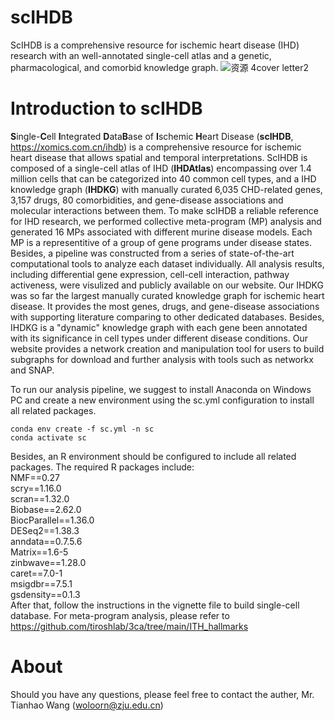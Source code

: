 # scIHDB
ScIHDB is a comprehensive resource for ischemic heart disease (IHD) research with an well-annotated single-cell atlas and a genetic, pharmacological, and comorbid knowledge graph.
![资源 4cover letter2](https://github.com/user-attachments/assets/2cce839c-d261-46a8-b43e-eee208200dcf)

# Introduction to scIHDB
**S**ingle-**C**ell **I**ntegrated **D**ata**B**ase of **I**schemic **H**eart Disease (**scIHDB**, https://xomics.com.cn/ihdb) is a comprehensive resource for ischemic heart disease that allows spatial and temporal interpretations. ScIHDB is composed of a single-cell atlas of IHD (**IHDAtlas**) encompassing over 1.4 million cells that can be categorized into 40 common cell types, and a IHD knowledge graph (**IHDKG**) with manually curated 6,035 CHD-related genes, 3,157 drugs, 80 comorbidities, and gene-disease associations and molecular interactions between them. To make scIHDB a reliable reference for IHD research, we performed collective meta-program (MP) analysis and generated 16 MPs associated with different murine disease models. Each MP is a representitive of a group of gene programs under disease states. Besides, a pipeline was constructed from a series of state-of-the-art computational tools to analyze each dataset individually. All analysis results, including differential gene expression, cell-cell interaction, pathway activeness, were visulized and publicly available on our website. Our IHDKG was so far the largest manually curated knowledge graph for ischemic heart disease. It provides the most genes, drugs, and gene-disease associations with supporting literature comparing to other dedicated databases. Besides, IHDKG is a "dynamic" knowledge graph with each gene been annotated with its significance in cell types under different disease conditions. Our website provides a network creation and manipulation tool for users to build subgraphs for download and further analysis with tools such as networkx and SNAP.

To run our analysis pipeline, we suggest to install Anaconda on Windows PC and create a new environment using the sc.yml configuration to install all related packages.
```
conda env create -f sc.yml -n sc
conda activate sc
```
Besides, an R environment should be configured to include all related packages. The required R packages include:  
NMF==0.27  
scry==1.16.0  
scran==1.32.0  
Biobase==2.62.0  
BiocParallel==1.36.0  
DESeq2==1.38.3  
anndata==0.7.5.6  
Matrix==1.6-5  
zinbwave==1.28.0  
caret==7.0-1  
msigdbr==7.5.1  
gsdensity==0.1.3  
After that, follow the instructions in the vignette file to build single-cell database.
For meta-program analysis, please refer to https://github.com/tiroshlab/3ca/tree/main/ITH_hallmarks

# About
Should you have any questions, please feel free to contact the auther, Mr. Tianhao Wang (woloorn@zju.edu.cn)

